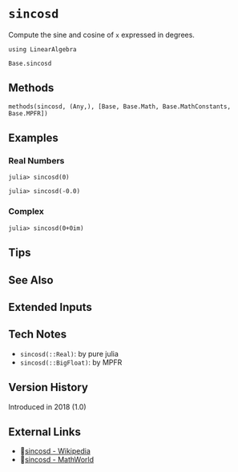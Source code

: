 # `sincosd`

Compute the sine and cosine of `x` expressed in degrees.

```@setup repl_only
using LinearAlgebra
```
```@docs
Base.sincosd
```


## Methods

```@repl
methods(sincosd, (Any,), [Base, Base.Math, Base.MathConstants, Base.MPFR])
```


## Examples

### Real Numbers
```jldoctest
julia> sincosd(0)

julia> sincosd(-0.0)
```

### Complex
```jldoctest
julia> sincosd(0+0im)
```

## Tips


## See Also


## Extended Inputs


## Tech Notes

- `sincosd(::Real)`: by pure julia
- `sincosd(::BigFloat)`: by MPFR


## Version History

Introduced in 2018 (1.0)


## External Links
- 🔗[sincosd - Wikipedia](https://en.wikipedia.org/wiki/ )
- 🔗[sincosd - MathWorld](https://mathworld.wolfram.com/ )
